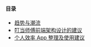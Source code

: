 #### 目录

-   [趋势与潮流](./趋势与潮流.md)
-   [叮当师傅前端架构设计的建议](./叮当师傅前端架构设计的建议.md)
-   [个人效率 App 整理及使用建议](./个人效率%20App%20整理及使用建议.md)
